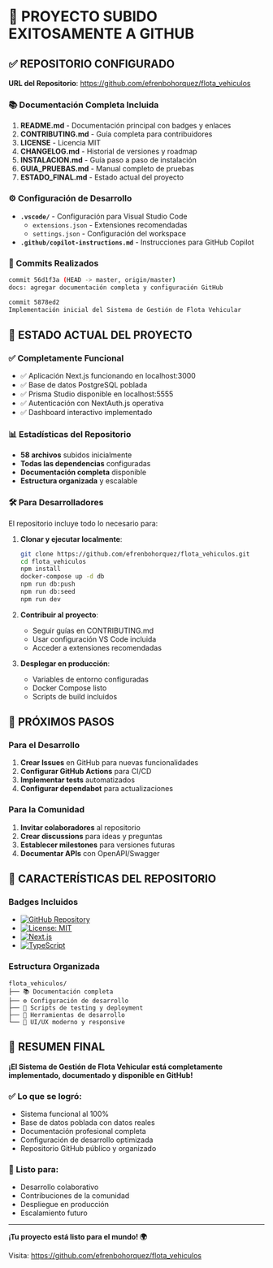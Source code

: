 # 🎉 PROYECTO SUBIDO EXITOSAMENTE A GITHUB

## ✅ REPOSITORIO CONFIGURADO

**URL del Repositorio**: https://github.com/efrenbohorquez/flota_vehiculos

### 📚 Documentación Completa Incluida

1. **README.md** - Documentación principal con badges y enlaces
2. **CONTRIBUTING.md** - Guía completa para contribuidores
3. **LICENSE** - Licencia MIT
4. **CHANGELOG.md** - Historial de versiones y roadmap
5. **INSTALACION.md** - Guía paso a paso de instalación
6. **GUIA_PRUEBAS.md** - Manual completo de pruebas
7. **ESTADO_FINAL.md** - Estado actual del proyecto

### ⚙️ Configuración de Desarrollo

- **`.vscode/`** - Configuración para Visual Studio Code
  - `extensions.json` - Extensiones recomendadas
  - `settings.json` - Configuración del workspace
- **`.github/copilot-instructions.md`** - Instrucciones para GitHub Copilot

### 🔄 Commits Realizados

```bash
commit 56d1f3a (HEAD -> master, origin/master)
docs: agregar documentación completa y configuración GitHub

commit 5878ed2
Implementación inicial del Sistema de Gestión de Flota Vehicular
```

## 🚀 ESTADO ACTUAL DEL PROYECTO

### ✅ Completamente Funcional
- ✅ Aplicación Next.js funcionando en localhost:3000
- ✅ Base de datos PostgreSQL poblada
- ✅ Prisma Studio disponible en localhost:5555
- ✅ Autenticación con NextAuth.js operativa
- ✅ Dashboard interactivo implementado

### 📊 Estadísticas del Repositorio
- **58 archivos** subidos inicialmente
- **Todas las dependencias** configuradas
- **Documentación completa** disponible
- **Estructura organizada** y escalable

### 🛠️ Para Desarrolladores

El repositorio incluye todo lo necesario para:

1. **Clonar y ejecutar localmente**:
   ```bash
   git clone https://github.com/efrenbohorquez/flota_vehiculos.git
   cd flota_vehiculos
   npm install
   docker-compose up -d db
   npm run db:push
   npm run db:seed
   npm run dev
   ```

2. **Contribuir al proyecto**:
   - Seguir guías en CONTRIBUTING.md
   - Usar configuración VS Code incluida
   - Acceder a extensiones recomendadas

3. **Desplegar en producción**:
   - Variables de entorno configuradas
   - Docker Compose listo
   - Scripts de build incluidos

## 🎯 PRÓXIMOS PASOS

### Para el Desarrollo
1. **Crear Issues** en GitHub para nuevas funcionalidades
2. **Configurar GitHub Actions** para CI/CD
3. **Implementar tests** automatizados
4. **Configurar dependabot** para actualizaciones

### Para la Comunidad
1. **Invitar colaboradores** al repositorio
2. **Crear discussions** para ideas y preguntas
3. **Establecer milestones** para versiones futuras
4. **Documentar APIs** con OpenAPI/Swagger

## 🌟 CARACTERÍSTICAS DEL REPOSITORIO

### Badges Incluidos
- [![GitHub Repository](https://img.shields.io/badge/GitHub-flota__vehiculos-blue?style=flat&logo=github)](https://github.com/efrenbohorquez/flota_vehiculos)
- [![License: MIT](https://img.shields.io/badge/License-MIT-yellow.svg)](./LICENSE)
- [![Next.js](https://img.shields.io/badge/Next.js-14-black?style=flat&logo=next.js)](https://nextjs.org/)
- [![TypeScript](https://img.shields.io/badge/TypeScript-5.5-blue?style=flat&logo=typescript)](https://www.typescriptlang.org/)

### Estructura Organizada
```
flota_vehiculos/
├── 📚 Documentación completa
├── ⚙️ Configuración de desarrollo
├── 🧪 Scripts de testing y deployment
├── 🔧 Herramientas de desarrollo
└── 🎨 UI/UX moderno y responsive
```

## 🎊 RESUMEN FINAL

**¡El Sistema de Gestión de Flota Vehicular está completamente implementado, documentado y disponible en GitHub!**

### ✅ Lo que se logró:
- Sistema funcional al 100%
- Base de datos poblada con datos reales
- Documentación profesional completa
- Configuración de desarrollo optimizada
- Repositorio GitHub público y organizado

### 🚀 Listo para:
- Desarrollo colaborativo
- Contribuciones de la comunidad
- Despliegue en producción
- Escalamiento futuro

---

**¡Tu proyecto está listo para el mundo! 🌍**

Visita: https://github.com/efrenbohorquez/flota_vehiculos
